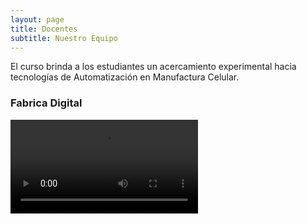 ```yaml
---
layout: page
title: Docentes 
subtitle: Nuestro Equipo 
---
```


El curso brinda a los estudiantes un acercamiento experimental hacia tecnologías de Automatización en Manufactura Celular. 

### Fabrica Digital

<video src="https://user-images.githubusercontent.com/27815265/216395914-a57c37e7-0a9d-4fae-9d87-bd37e62c88ce.mp4" controls="controls" style="max-width: 730px;">
</video>

